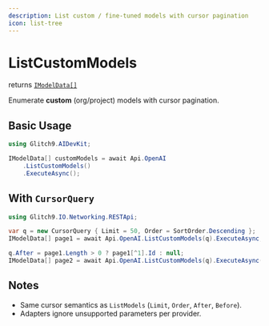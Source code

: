 ```yaml
---
description: List custom / fine-tuned models with cursor pagination
icon: list-tree
---
```


# ListCustomModels

returns [`IModelData[]`](https://glitch9inc.github.io/AIDevKit/api/Glitch9.AIDevKit.IModelData.html)

Enumerate **custom** (org/project) models with cursor pagination.

## Basic Usage

```csharp
using Glitch9.AIDevKit;

IModelData[] customModels = await Api.OpenAI
    .ListCustomModels()
    .ExecuteAsync();
```

## With `CursorQuery`

```csharp
using Glitch9.IO.Networking.RESTApi;

var q = new CursorQuery { Limit = 50, Order = SortOrder.Descending };
IModelData[] page1 = await Api.OpenAI.ListCustomModels(q).ExecuteAsync;

q.After = page1.Length > 0 ? page1[^1].Id : null;
IModelData[] page2 = await Api.OpenAI.ListCustomModels(q).ExecuteAsync();
```

## Notes

* Same cursor semantics as `ListModels` (`Limit`, `Order`, `After`, `Before`).
* Adapters ignore unsupported parameters per provider.
